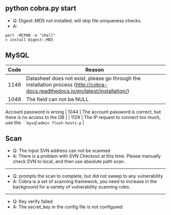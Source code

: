 ## python cobra.py start

* Q: Digest::MD5 not installed; will skip file uniqueness checks.
* A:
```
perl -MCPAN -e "shell"
> install Digest::MD5
```

## MySQL

|Code|Reason|
|---|---|
| 1146 | Datasheet does not exist, please go through the installation process (http://cobra-docs.readthedocs.io/en/latest/installation/) |
| 1048 | The field can not be NULL |
Account password is wrong
| 1044 | The account password is correct, but there is no access to the DB |
| 1129 | The IP request to connect too much, use the `` `mysqladmin flush-hosts-p`` |

## Scan
* Q: The input SVN address can not be scanned
* A: There is a problem with SVN Checkout at this time. Please manually check SVN to local, and then use absolute path scan.

---
* Q: prompts the scan to complete, but did not sweep to any vulnerability
* A: Cobra is a set of scanning framework, you need to increase in the background for a variety of vulnerability scanning rules.

---
* Q: Key verify failed
* A: The secret_key in the config file is not configured